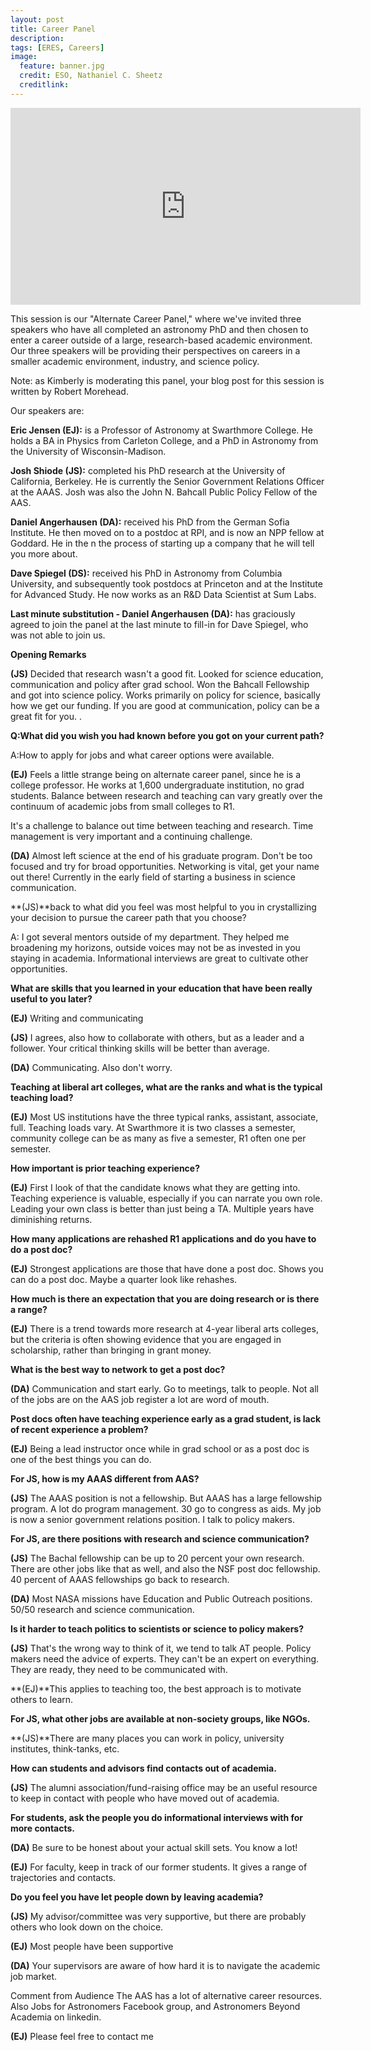 ```yaml
---
layout: post
title: Career Panel
description:
tags: [ERES, Careers]
image:
  feature: banner.jpg
  credit: ESO, Nathaniel C. Sheetz
  creditlink: 
---
```


<iframe width="560" height="315" src="https://www.youtube.com/embed/uH4IvdogqmQ" frameborder="0" allowfullscreen></iframe>

This session is our "Alternate Career Panel," where we've invited three speakers who have all completed an astronomy PhD and then chosen to enter a career outside of a large, research-based academic environment. Our three speakers will be providing their perspectives on careers in a smaller academic environment, industry, and science policy. 

Note: as Kimberly is moderating this panel, your blog post for this session is written by Robert Morehead.

Our speakers are:

**Eric Jensen (EJ):** is a Professor of Astronomy at Swarthmore College. He holds a BA in Physics from Carleton College, and a PhD in Astronomy from the University of Wisconsin-Madison.

**Josh Shiode (JS):** completed his PhD research at the University of California, Berkeley.
He is currently the Senior Government Relations Officer at the AAAS. Josh was also the John N. Bahcall Public Policy Fellow of the AAS.

**Daniel Angerhausen (DA):** received his PhD from the German Sofia Institute. He then moved on to a postdoc at RPI, and is now an NPP fellow at Goddard. He in the n the process of starting up a company that he will tell you more about.

**Dave Spiegel (DS):** received his PhD in Astronomy from Columbia University, and subsequently took postdocs at Princeton and at the Institute for Advanced Study. He now works as an R&D Data Scientist at Sum Labs.

**Last minute substitution - Daniel Angerhausen (DA):** has graciously agreed to join the panel at the last minute to fill-in for Dave  Spiegel, who was not able to join us.  


**Opening Remarks**

**(JS)** Decided that research wasn't a good fit. Looked for science education, communication and policy after grad school. Won the Bahcall Fellowship and got into science policy. Works primarily on policy for science, basically how we get our funding. If you are good at communication, policy can be a great fit for you. 
. 


**Q:What did you wish you had known before you got on your current path?**

A:How to apply for jobs and what career options were available. 



**(EJ)** Feels a little strange being on alternate career panel, since he is a college professor. He works at 1,600 undergraduate institution, no grad students.
Balance between research and teaching can vary greatly over the continuum of academic jobs from small colleges to R1. 

It's a challenge to balance out time between teaching and research. Time management is very important and a continuing challenge. 


**(DA)** Almost left science at the end of his graduate program. Don't be too focused and try for broad opportunities. Networking is vital, get your name out there! Currently in the early field of starting a business in science communication.

**(JS)**back to what did you feel was most helpful to you in crystallizing your decision to pursue the career path that you choose? 

A: I got several mentors outside of my department. They helped me broadening my horizons, outside voices may not be as invested in you staying in academia. Informational interviews are great to cultivate other opportunities. 

**What are skills that you learned in your education that have been really useful to you  later?** 

**(EJ)** Writing and communicating

**(JS)** I agrees, also how to collaborate with others, but as a leader and a follower. Your critical thinking skills will be better than average. 

**(DA)** Communicating. Also don't worry. 

**Teaching at liberal art colleges, what are the ranks and what is the typical teaching load?**

**(EJ)** Most US institutions have the three typical ranks, assistant, associate, full. Teaching loads vary. At Swarthmore it is two classes a semester, community college can be as many as five a semester, R1 often one per semester. 

**How important is prior teaching experience?**

**(EJ)** First I look of that the candidate knows what they are getting into. Teaching experience is valuable, especially if you can narrate you own role. Leading your own class is better than just being a TA. Multiple years have diminishing returns.

**How many applications are rehashed R1 applications and do you have to do a post doc?**

**(EJ)** Strongest applications are those that have done a post doc. Shows you can do a post doc. Maybe a quarter look like rehashes.

**How much is there an expectation that you are doing research or is there a range?**

**(EJ)** There is a trend towards more research at 4-year liberal arts colleges, but the criteria is often showing evidence that you are engaged in scholarship, rather than bringing in grant money.   

**What is the best way to network to get a post doc?**

**(DA)** Communication and start early. Go to meetings, talk to people. Not all of the jobs are on the AAS job register a lot are word of mouth.

**Post docs often have teaching experience early as a grad student, is lack of recent experience a problem?** 

**(EJ)** Being a lead instructor once while in grad school or as a post doc is one of the best things you can do. 

**For JS, how is my AAAS different from AAS?**

**(JS)** The AAAS position is not a fellowship. But AAAS has a large fellowship program. A lot do program management. 30 go to congress as aids. My job is now a senior government relations position. I talk to policy makers. 

**For JS, are there positions with research and science communication?**

**(JS)** The Bachal fellowship can be up to 20 percent your own research. There are other jobs like that as well, and also the NSF post doc fellowship. 40 percent of AAAS fellowships go back to research. 

**(DA)** Most NASA missions have Education and Public Outreach positions. 50/50 research and science communication. 

**Is it harder to teach politics to scientists or science to policy makers?**

**(JS)** That's the wrong way to think of it, we tend to talk AT people. Policy makers need the advice of experts. They can't be an expert on everything. They are ready, they need to be communicated with. 

**(EJ)**This applies to teaching too, the best approach is to motivate others to learn.     

**For JS, what other jobs are available at non-society groups, like NGOs.**

**(JS)**There are many places you can work in policy, university institutes, think-tanks, etc. 

**How can students and advisors find contacts out of academia.** 

**(JS)** The alumni association/fund-raising office may be an useful resource to keep in contact with people who have moved out of academia. 

**For students, ask the people you do informational interviews with for more contacts.** 

**(DA)** Be sure to be honest about your actual skill sets. You know a lot!

**(EJ)** For faculty, keep in track of our former students. It gives a range  of trajectories and contacts. 


**Do you feel you have let people down by leaving academia?**

**(JS)** My advisor/committee was very supportive, but there are probably others who look down on the choice. 

**(EJ)** Most people have been supportive

**(DA)** Your supervisors are aware of how hard it is to navigate the academic job market. 

Comment from Audience
The AAS has a lot of alternative career resources. Also Jobs for Astronomers Facebook group, and Astronomers Beyond Academia on linkedin. 

**(EJ)** Please feel free to contact me
  


